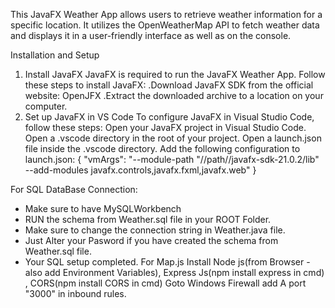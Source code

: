 This JavaFX Weather App allows users to retrieve weather information for a specific location. It utilizes the OpenWeatherMap API to fetch weather data and displays it in a user-friendly interface as well as on the console.

Installation and Setup
1. Install JavaFX
JavaFX is required to run the JavaFX Weather App. Follow these steps to install JavaFX:
  .Download JavaFX SDK from the official website: OpenJFX
  .Extract the downloaded archive to a location on your computer.
3. Set up JavaFX in VS Code
To configure JavaFX in Visual Studio Code, follow these steps:
Open your JavaFX project in Visual Studio Code.
Open a .vscode directory in the root of your project.
Open a launch.json file inside the .vscode directory.
Add the following configuration to launch.json:
{
 "vmArgs": "--module-path \"//path//javafx-sdk-21.0.2/lib\" --add-modules javafx.controls,javafx.fxml,javafx.web"
}



For SQL DataBase Connection:
  - Make sure to have MySQLWorkbench
  - RUN the schema from Weather.sql file in your ROOT Folder.
  - Make sure to change the connection string in Weather.java file.
  - Just Alter your Pasword if you have created the schema from Weather.sql file.
  - Your SQL setup completed.
For Map.js
Install Node js(from Browser - also add Environment Variables), Express Js(npm install express in cmd) , CORS(npm install CORS in cmd)
Goto Windows Firewall add A port "3000" in inbound rules.
